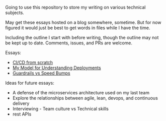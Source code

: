 Going to use this repository to store my writing on various technical subjects.

May get these essays hosted on a blog somewhere, sometime. But for now figured
it would just be best to get words in files while I have the time.

Including the outline I start with before writing, though the outline may not
be kept up to date. Comments, issues, and PRs are welcome.

Essays:
- [CI/CD from scratch](ci_cd_from_scratch/ci_cd_from_scratch.md)
- [My Model for Understanding Deployments](my_model_for_deployments/my_model_for_deployments.md)
- [Guardrails vs Speed Bumps](guardrails_vs_speed_bumps/guardrails_vs_speed_bumps.md)

Ideas for future essays:
- A defense of the microservices architecture used on my last team
- Explore the relationships between agile, lean, devops, and continuous delivery
- Interviewing - Team culture vs Technical skills
- rest APIs
